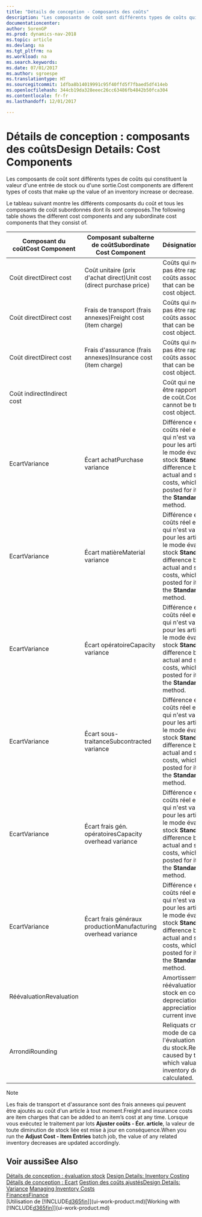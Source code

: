 ```yaml
---
title: "Détails de conception - Composants des coûts"
description: "Les composants de coût sont différents types de coûts qui constituent la valeur d'une entrée de stock ou d'une sortie."
documentationcenter: 
author: SorenGP
ms.prod: dynamics-nav-2018
ms.topic: article
ms.devlang: na
ms.tgt_pltfrm: na
ms.workload: na
ms.search.keywords: 
ms.date: 07/01/2017
ms.author: sgroespe
ms.translationtype: HT
ms.sourcegitcommit: 1dfba8b14019991c95f40ffd5f7fbaed5df414eb
ms.openlocfilehash: 344cb19da328eeec26cc63486fb4842b50fca304
ms.contentlocale: fr-fr
ms.lasthandoff: 12/01/2017

---
```

# <a name="design-details-cost-components"></a><span data-ttu-id="e6cac-103">Détails de conception : composants des coûts</span><span class="sxs-lookup"><span data-stu-id="e6cac-103">Design Details: Cost Components</span></span>
<span data-ttu-id="e6cac-104">Les composants de coût sont différents types de coûts qui constituent la valeur d'une entrée de stock ou d'une sortie.</span><span class="sxs-lookup"><span data-stu-id="e6cac-104">Cost components are different types of costs that make up the value of an inventory increase or decrease.</span></span>  

 <span data-ttu-id="e6cac-105">Le tableau suivant montre les différents composants du coût et tous les composants de coût subordonnés dont ils sont composés.</span><span class="sxs-lookup"><span data-stu-id="e6cac-105">The following table shows the different cost components and any subordinate cost components that they consist of.</span></span>  

|<span data-ttu-id="e6cac-106">Composant du coût</span><span class="sxs-lookup"><span data-stu-id="e6cac-106">Cost Component</span></span>|<span data-ttu-id="e6cac-107">Composant subalterne de coût</span><span class="sxs-lookup"><span data-stu-id="e6cac-107">Subordinate Cost Component</span></span>|<span data-ttu-id="e6cac-108">Désignation</span><span class="sxs-lookup"><span data-stu-id="e6cac-108">Description</span></span>|  
|--------------------|--------------------------------|---------------------------------------|  
|<span data-ttu-id="e6cac-109">Coût direct</span><span class="sxs-lookup"><span data-stu-id="e6cac-109">Direct cost</span></span>|<span data-ttu-id="e6cac-110">Coût unitaire (prix d'achat direct)</span><span class="sxs-lookup"><span data-stu-id="e6cac-110">Unit cost (direct purchase price)</span></span>|<span data-ttu-id="e6cac-111">Coûts qui ne peuvent pas être rapportés à des coûts associés.</span><span class="sxs-lookup"><span data-stu-id="e6cac-111">Cost that can be traced to a cost object.</span></span>|  
|<span data-ttu-id="e6cac-112">Coût direct</span><span class="sxs-lookup"><span data-stu-id="e6cac-112">Direct cost</span></span>|<span data-ttu-id="e6cac-113">Frais de transport (frais annexes)</span><span class="sxs-lookup"><span data-stu-id="e6cac-113">Freight cost (item charge)</span></span>|<span data-ttu-id="e6cac-114">Coûts qui ne peuvent pas être rapportés à des coûts associés.</span><span class="sxs-lookup"><span data-stu-id="e6cac-114">Cost that can be traced to a cost object.</span></span>|  
|<span data-ttu-id="e6cac-115">Coût direct</span><span class="sxs-lookup"><span data-stu-id="e6cac-115">Direct cost</span></span>|<span data-ttu-id="e6cac-116">Frais d'assurance (frais annexes)</span><span class="sxs-lookup"><span data-stu-id="e6cac-116">Insurance cost (item charge)</span></span>|<span data-ttu-id="e6cac-117">Coûts qui ne peuvent pas être rapportés à des coûts associés.</span><span class="sxs-lookup"><span data-stu-id="e6cac-117">Cost that can be traced to a cost object.</span></span>|  
|<span data-ttu-id="e6cac-118">Coût indirect</span><span class="sxs-lookup"><span data-stu-id="e6cac-118">Indirect cost</span></span>||<span data-ttu-id="e6cac-119">Coût qui ne peut pas être rapporté à un objet de coût.</span><span class="sxs-lookup"><span data-stu-id="e6cac-119">Cost that cannot be traced to a cost object.</span></span>|  
|<span data-ttu-id="e6cac-120">Ecart</span><span class="sxs-lookup"><span data-stu-id="e6cac-120">Variance</span></span>|<span data-ttu-id="e6cac-121">Écart achat</span><span class="sxs-lookup"><span data-stu-id="e6cac-121">Purchase variance</span></span>|<span data-ttu-id="e6cac-122">Différence entre les coûts réel et standard, qui n'est validée que pour les articles utilisant le mode évaluation stock **Standard**.</span><span class="sxs-lookup"><span data-stu-id="e6cac-122">The difference between actual and standard costs, which is only posted for items using the **Standard** costing method.</span></span>|  
|<span data-ttu-id="e6cac-123">Ecart</span><span class="sxs-lookup"><span data-stu-id="e6cac-123">Variance</span></span>|<span data-ttu-id="e6cac-124">Écart matière</span><span class="sxs-lookup"><span data-stu-id="e6cac-124">Material variance</span></span>|<span data-ttu-id="e6cac-125">Différence entre les coûts réel et standard, qui n'est validée que pour les articles utilisant le mode évaluation stock **Standard**.</span><span class="sxs-lookup"><span data-stu-id="e6cac-125">The difference between actual and standard costs, which is only posted for items using the **Standard** costing method.</span></span>|  
|<span data-ttu-id="e6cac-126">Ecart</span><span class="sxs-lookup"><span data-stu-id="e6cac-126">Variance</span></span>|<span data-ttu-id="e6cac-127">Écart opératoire</span><span class="sxs-lookup"><span data-stu-id="e6cac-127">Capacity variance</span></span>|<span data-ttu-id="e6cac-128">Différence entre les coûts réel et standard, qui n'est validée que pour les articles utilisant le mode évaluation stock **Standard**.</span><span class="sxs-lookup"><span data-stu-id="e6cac-128">The difference between actual and standard costs, which is only posted for items using the **Standard** costing method.</span></span>|  
|<span data-ttu-id="e6cac-129">Ecart</span><span class="sxs-lookup"><span data-stu-id="e6cac-129">Variance</span></span>|<span data-ttu-id="e6cac-130">Écart sous-traitance</span><span class="sxs-lookup"><span data-stu-id="e6cac-130">Subcontracted variance</span></span>|<span data-ttu-id="e6cac-131">Différence entre les coûts réel et standard, qui n'est validée que pour les articles utilisant le mode évaluation stock **Standard**.</span><span class="sxs-lookup"><span data-stu-id="e6cac-131">The difference between actual and standard costs, which is only posted for items using the **Standard** costing method.</span></span>|  
|<span data-ttu-id="e6cac-132">Ecart</span><span class="sxs-lookup"><span data-stu-id="e6cac-132">Variance</span></span>|<span data-ttu-id="e6cac-133">Écart frais gén. opératoires</span><span class="sxs-lookup"><span data-stu-id="e6cac-133">Capacity overhead variance</span></span>|<span data-ttu-id="e6cac-134">Différence entre les coûts réel et standard, qui n'est validée que pour les articles utilisant le mode évaluation stock **Standard**.</span><span class="sxs-lookup"><span data-stu-id="e6cac-134">The difference between actual and standard costs, which is only posted for items using the **Standard** costing method.</span></span>|  
|<span data-ttu-id="e6cac-135">Ecart</span><span class="sxs-lookup"><span data-stu-id="e6cac-135">Variance</span></span>|<span data-ttu-id="e6cac-136">Écart frais généraux production</span><span class="sxs-lookup"><span data-stu-id="e6cac-136">Manufacturing overhead variance</span></span>|<span data-ttu-id="e6cac-137">Différence entre les coûts réel et standard, qui n'est validée que pour les articles utilisant le mode évaluation stock **Standard**.</span><span class="sxs-lookup"><span data-stu-id="e6cac-137">The difference between actual and standard costs, which is only posted for items using the **Standard** costing method.</span></span>|  
|<span data-ttu-id="e6cac-138">Réévaluation</span><span class="sxs-lookup"><span data-stu-id="e6cac-138">Revaluation</span></span>||<span data-ttu-id="e6cac-139">Amortissement ou réévaluation de la valeur stock en cours.</span><span class="sxs-lookup"><span data-stu-id="e6cac-139">A depreciation or appreciation of the current inventory value.</span></span>|  
|<span data-ttu-id="e6cac-140">Arrondi</span><span class="sxs-lookup"><span data-stu-id="e6cac-140">Rounding</span></span>||<span data-ttu-id="e6cac-141">Reliquats créés par le mode de calcul de l'évaluation des sorties du stock.</span><span class="sxs-lookup"><span data-stu-id="e6cac-141">Residuals caused by the way in which valuation of inventory decreases are calculated.</span></span>|  

> [!NOTE]  
>  <span data-ttu-id="e6cac-142">Les frais de transport et d'assurance sont des frais annexes qui peuvent être ajoutés au coût d'un article à tout moment.</span><span class="sxs-lookup"><span data-stu-id="e6cac-142">Freight and insurance costs are item charges that can be added to an item’s cost at any time.</span></span> <span data-ttu-id="e6cac-143">Lorsque vous exécutez le traitement par lots **Ajuster coûts - Écr. article**, la valeur de toute diminution de stock liée est mise à jour en conséquence.</span><span class="sxs-lookup"><span data-stu-id="e6cac-143">When you run the **Adjust Cost - Item Entries** batch job, the value of any related inventory decreases are updated accordingly.</span></span>  

## <a name="see-also"></a><span data-ttu-id="e6cac-144">Voir aussi</span><span class="sxs-lookup"><span data-stu-id="e6cac-144">See Also</span></span>  
 <span data-ttu-id="e6cac-145">[Détails de conception : évaluation stock](design-details-inventory-costing.md) </span><span class="sxs-lookup"><span data-stu-id="e6cac-145">[Design Details: Inventory Costing](design-details-inventory-costing.md) </span></span>  
 <span data-ttu-id="e6cac-146">[Détails de conception : Ecart](design-details-variance.md) [Gestion des coûts ajustés](finance-manage-inventory-costs.md)</span><span class="sxs-lookup"><span data-stu-id="e6cac-146">[Design Details: Variance](design-details-variance.md) [Managing Inventory Costs](finance-manage-inventory-costs.md)</span></span>  
 [<span data-ttu-id="e6cac-147">Finances</span><span class="sxs-lookup"><span data-stu-id="e6cac-147">Finance</span></span>](finance.md)  
 <span data-ttu-id="e6cac-148">[Utilisation de [!INCLUDE[d365fin](includes/d365fin_md.md)]](ui-work-product.md)</span><span class="sxs-lookup"><span data-stu-id="e6cac-148">[Working with [!INCLUDE[d365fin](includes/d365fin_md.md)]](ui-work-product.md)</span></span>  

